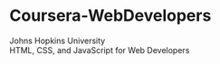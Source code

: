 # Coursera-WebDevelopers
<div>Johns Hopkins University</div>
HTML, CSS, and JavaScript for Web Developers
